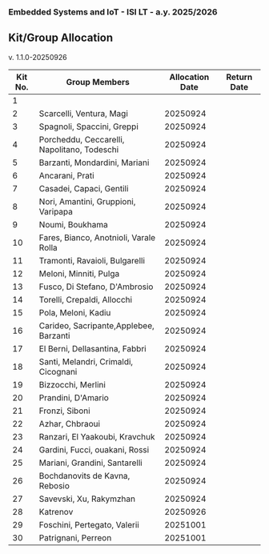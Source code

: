 ### Embedded Systems and IoT  - ISI LT - a.y. 2025/2026

## Kit/Group Allocation

v. 1.1.0-20250926
 
| Kit No.     | Group Members | Allocation Date | Return Date | 
| ----------- | ------------- | --------------- | ----------- |
| 1           | 			   |                 |             |
| 2           |  Scarcelli, Ventura, Magi | 20250924                |             |
| 3           |  Spagnoli, Spaccini, Greppi | 20250924                 |             |
| 4           |  Porcheddu, Ceccarelli, Napolitano, Todeschi | 20250924              |             |
| 5           |  Barzanti, Mondardini, Mariani | 20250924                |             |
| 6           |  Ancarani, Prati | 20250924             |             |
| 7           |  Casadei, Capaci, Gentili|   20250924              |             |
| 8           |  Nori, Amantini, Gruppioni, Varipapa |   20250924              |             |
| 9           |  Noumi, Boukhama | 20250924                |             |
| 10          |  Fares, Bianco, Anotnioli, Varale Rolla |  20250924               |             |
| 11          |  Tramonti, Ravaioli, Bulgarelli             |   20250924              |             |
| 12          |  Meloni, Minniti, Pulga |   20250924              |             |
| 13          |  Fusco, Di Stefano, D'Ambrosio | 20250924                |             |
| 14          |  Torelli, Crepaldi, Allocchi | 20250924                |             |
| 15          |  Pola, Meloni, Kadiu  |   20250924              |             |
| 16          |  Carideo, Sacripante,Applebee, Barzanti |  20250924               |             |
| 17          |  El Berni, Dellasantina, Fabbri  |  20250924               |             |
| 18          |  Santi, Melandri, Crimaldi, Cicognani | 20250924                |             |
| 19          |  Bizzocchi, Merlini | 20250924                |             |
| 20          |  Prandini, D'Amario | 20250924                |             |
| 21          |  Fronzi, Siboni |   20250924              |             |
| 22          |  Azhar, Chbraoui |  20250924               |             |
| 23          |  Ranzari, El Yaakoubi, Kravchuk | 20250924                |             |
| 24          |  Gardini, Fucci, ouakani, Rossi |   20250924              |             |
| 25          |  Mariani, Grandini, Santarelli |  20250924               |             |
| 26          |  Bochdanovits de Kavna, Rebosio | 20250924                |             |
| 27          |  Savevski, Xu, Rakymzhan |       20250924          |             |
| 28          |  Katrenov |  20250926               |             |
| 29          |  Foschini, Pertegato, Valerii |  20251001          |             |
| 30          |  Patrignani, Perreon |  20251001          |             |

 
